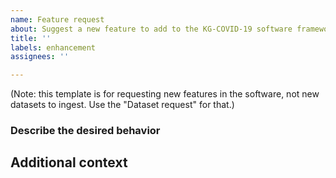 ```yaml
---
name: Feature request
about: Suggest a new feature to add to the KG-COVID-19 software framework
title: ''
labels: enhancement
assignees: ''

---
```

(Note: this template is for requesting new features in the software, not new datasets to ingest. Use the "Dataset request" for that.)

### Describe the desired behavior

## Additional context
